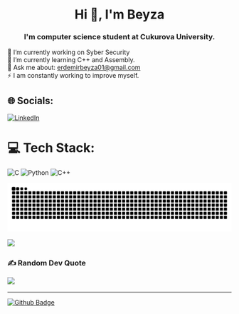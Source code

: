 

 <h1 align="center">Hi 👋, I'm Beyza</h1>
<h3 align="center">I'm computer science student at Cukurova University.</h3>
                                                        



                                                        

                                                              
                                  
🔭 I’m currently working on Syber Security<br>🌱 I’m currently learning C++ and Assembly.<br>💬 Ask me about: erdemirbeyza01@gmail.com<br>⚡ I am constantly working to improve myself.

## 🌐 Socials:
[![LinkedIn](https://img.shields.io/badge/LinkedIn-%230077B5.svg?logo=linkedin&logoColor=white)](https://linkedin.com/in/https://www.linkedin.com/in/beyza-erdemir-7a5b94222/) 

# 💻 Tech Stack:
![C](https://img.shields.io/badge/c-%2300599C.svg?style=for-the-badge&logo=c&logoColor=white) ![Python](https://img.shields.io/badge/python-3670A0?style=for-the-badge&logo=python&logoColor=ffdd54) ![C++](https://img.shields.io/badge/c++-%2300599C.svg?style=for-the-badge&logo=c%2B%2B&logoColor=white)


![](https://github.com/BEPb/BEPb/raw/output/github-contribution-grid-snake.svg)

![](./profile-3d-contrib/profile-night-rainbow.svg)


### ✍️ Random Dev Quote
![](https://quotes-github-readme.vercel.app/api?type=horizontal&theme=tokyonight)

---

<!-- Proudly created with GPRM ( https://gprm.itsvg.in ) -->

[![Github Badge](https://img.shields.io/badge/-Github-000?style=quare&labelColor=000&logo=Github&logoColor=white&link=link)](https://github.com/byzaerdmr)

